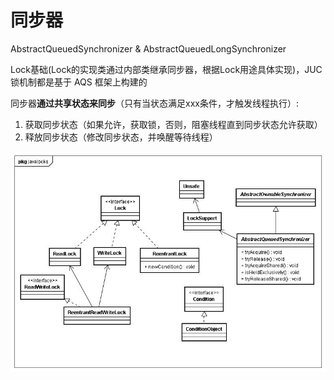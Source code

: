 # 同步器

AbstractQueuedSynchronizer & AbstractQueuedLongSynchronizer

Lock基础(Lock的实现类通过内部类继承同步器，根据Lock用途具体实现)，JUC 锁机制都是基于 AQS 框架上构建的

同步器**通过共享状态来同步**（只有当状态满足xxx条件，才触发线程执行）:
1. 获取同步状态（如果允许，获取锁，否则，阻塞线程直到同步状态允许获取）
2. 释放同步状态（修改同步状态，并唤醒等待线程）

![Lock类图](../image/Lock.jpg)
